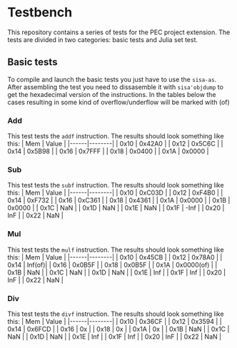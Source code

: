 # Testbench
This repository contains a series of tests for the PEC project extension. The tests are divided
in two categories: basic tests and Julia set test.

## Basic tests
To compile and launch the basic tests you just have to use the `sisa-as`. After assembling the test you need to
dissasemble it with `sisa'objdump` to get the hexadecimal version of the instructions.
In the tables below the cases resulting in some kind of overflow/underflow will be marked with (of)
### Add
This test tests the `addf` instruction. The results should look something like this:
| Mem  | Value  |
|------|--------|
| 0x10 | 0x42A0 |
| 0x12 | 0x5C6C |
| 0x14 | 0x5B98 |
| 0x16 | 0x7FFF |
| 0x18 | 0x0400 |
| 0x1A | 0x0000 |

### Sub
This test tests the `subf` instruction. The results should look something like this:
| Mem  | Value  |
|------|--------|
| 0x10 | 0xC03D |
| 0x12 | 0xF4B0 |
| 0x14 | 0xF732 |
| 0x16 | 0xC361 |
| 0x18 | 0x4361 |
| 0x1A | 0x0000 |
| 0x1B | 0x0000 |
| 0x1C | NaN    |
| 0x1D | NaN    |
| 0x1E | NaN    |
| 0x1F | -Inf   |
| 0x20 | InF    |
| 0x22 | NaN    |


### Mul
This test tests the `mulf` instruction. The results should look something like this:
| Mem  | Value  |
|------|--------|
| 0x10 | 0x45CB |
| 0x12 | 0x78A0 |
| 0x14 | Inf(of)|
| 0x16 | 0x0B5F |
| 0x18 | 0x0B5F |
| 0x1A | 0x0000(of) |
| 0x1B | NaN    |
| 0x1C | NaN    |
| 0x1D | NaN    |
| 0x1E | Inf    |
| 0x1F | Inf    |
| 0x20 | InF    |
| 0x22 | NaN    |

### Div
This test tests the `divf` instruction. The results should look something like this:
| Mem  | Value  |
|------|--------|
| 0x10 | 0x36CF |
| 0x12 | 0x3594 |
| 0x14 | 0x6FCD |
| 0x16 | 0x |
| 0x18 | 0x |
| 0x1A | 0x |
| 0x1B | NaN    |
| 0x1C | NaN    |
| 0x1D | NaN    |
| 0x1E | Inf    |
| 0x1F | Inf    |
| 0x20 | InF    |
| 0x22 | NaN    |
